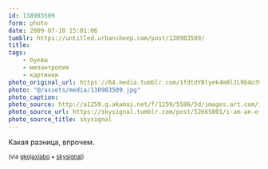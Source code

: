 ```yaml
---
id: 138983509
form: photo
date: 2009-07-10 15:01:06
tumblr: https://untitled.urbansheep.com/post/138983509/
title:
tags:
    - буквы
    - мизантропия
    - картинки
photo_original_url: https://64.media.tumblr.com/1fdtdYBtyek4m0l2L9b4o3VDo1_400.jpg
photo: "@/assets/media/138983509.jpg"
photo_caption:
photo_source: http://a1259.g.akamai.net/f/1259/5586/5d/images.art.com/images/-/National-Sarcasm-Society--C10106736.jpeg
photo_source_url: https://skysignal.tumblr.com/post/52665001/i-am-an-official-member-reblog-if-you-are-too
photo_source_title: skysignal
---
```


<p>Какая разница, впрочем.</p>

<p><small>(via <a href="http://gkojaxlabo.tumblr.com/post/138937972">gkojaxlabo</a> • <a href="http://skysignal.tumblr.com/post/52665001/i-am-an-official-member-reblog-if-you-are-too">skysignal</a>)</small></p>
